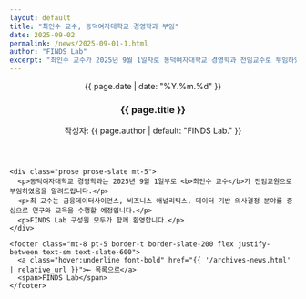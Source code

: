 ```yaml
---
layout: default
title: "최인수 교수, 동덕여자대학교 경영학과 부임"
date: 2025-09-02
permalink: /news/2025-09-01-1.html
author: "FINDS Lab"
excerpt: "최인수 교수가 2025년 9월 1일자로 동덕여자대학교 경영학과 전임교수로 부임하였습니다."
---
```

<section class="max-w-3xl mx-auto px-4 mt-8">
  <article class="bg-white border border-slate-200 rounded-2xl shadow-sm p-6">
    <header>
      <p class="text-sm font-bold text-slate-500">{{ page.date | date: "%Y.%m.%d" }}</p>
      <h1 class="mt-1 text-2xl font-extrabold text-slate-900">{{ page.title }}</h1>
      <p class="text-sm text-slate-500 mt-1">작성자: {{ page.author | default: "FINDS Lab." }}</p>
    </header>

    <div class="prose prose-slate mt-5">
      <p>동덕여자대학교 경영학과는 2025년 9월 1일부로 <b>최인수 교수</b>가 전임교원으로 부임하였음을 알려드립니다.</p>
      <p>최 교수는 금융데이터사이언스, 비즈니스 애널리틱스, 데이터 기반 의사결정 분야를 중심으로 연구와 교육을 수행할 예정입니다.</p>
      <p>FINDS Lab 구성원 모두가 함께 환영합니다.</p>
    </div>

    <footer class="mt-8 pt-5 border-t border-slate-200 flex justify-between text-sm text-slate-600">
      <a class="hover:underline font-bold" href="{{ '/archives-news.html' | relative_url }}">← 목록으로</a>
      <span>FINDS Lab</span>
    </footer>
  </article>
</section>
